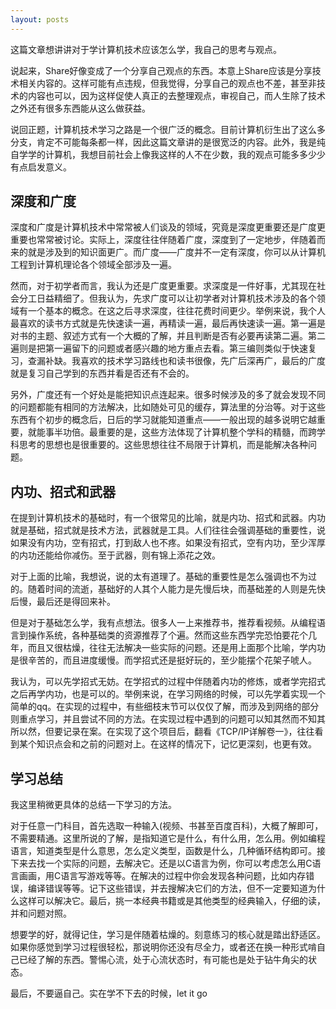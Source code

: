 ```yaml
---
layout: posts
---
```

这篇文章想讲讲对于学计算机技术应该怎么学，我自己的思考与观点。  

说起来，Share好像变成了一个分享自己观点的东西。本意上Share应该是分享技术相关内容的。这样可能有点违规，但我觉得，分享自己的观点也不差，甚至非技术的内容也可以，因为这样促使人真正的去整理观点，审视自己，而人生除了技术之外还有很多东西能从这么做获益。  

说回正题，计算机技术学习之路是一个很广泛的概念。目前计算机衍生出了这么多分支，肯定不可能每条都一样，因此这篇文章讲的是很宽泛的内容。此外，我是纯自学学的计算机，我想目前社会上像我这样的人不在少数，我的观点可能多多少少有点启发意义。  

## 深度和广度
深度和广度是计算机技术中常常被人们谈及的领域，究竟是深度更重要还是广度更重要也常常被讨论。实际上，深度往往伴随着广度，深度到了一定地步，伴随着而来的就是涉及到的知识面更广。而广度——广度并不一定有深度，你可以从计算机工程到计算机理论各个领域全部涉及一遍。  

然而，对于初学者而言，我认为还是广度更重要。求深度是一件好事，尤其现在社会分工日益精细了。但我认为，先求广度可以让初学者对计算机技术涉及的各个领域有一个基本的概念。在这之后寻求深度，往往花费时间更少。举例来说，我个人最喜欢的读书方式就是先快速读一遍，再精读一遍，最后再快速读一遍。第一遍是对书的主题、叙述方式有一个大概的了解，并且判断是否有必要再读第二遍。第二遍则是把第一遍留下的问题或者感兴趣的地方重点去看。第三编则类似于快速复习，查漏补缺。我喜欢的技术学习路线也和读书很像，先广后深再广，最后的广度就是复习自己学到的东西并看是否还有不会的。  

另外，广度还有一个好处是能把知识点连起来。很多时候涉及的多了就会发现不同的问题都能有相同的方法解决，比如随处可见的缓存，算法里的分治等。对于这些东西有个初步的概念后，日后的学习就能知道重点——一般出现的越多说明它越重要，就能事半功倍。最重要的是，这些方法体现了计算机整个学科的精髓，而跨学科思考的思想也是很重要的。这些思想往往不局限于计算机，而是能解决各种问题。  

## 内功、招式和武器
在提到计算机技术的基础时，有一个很常见的比喻，就是内功、招式和武器。内功就是基础，招式就是技术方法，武器就是工具。人们往往会强调基础的重要性，说如果没有内功，空有招式，打到敌人也不疼。如果没有招式，空有内功，至少浑厚的内功还能给你减伤。至于武器，则有锦上添花之效。  

对于上面的比喻，我想说，说的太有道理了。基础的重要性是怎么强调也不为过的。随着时间的流逝，基础好的人其个人能力是先慢后块，而基础差的人则是先快后慢，最后还是得回来补。  

但是对于基础怎么学，我有点想法。很多人一上来推荐书，推荐看视频。从编程语言到操作系统，各种基础类的资源推荐了个遍。然而这些东西学完恐怕要花个几年，而且又很枯燥，往往无法解决一些实际的问题。还是用上面那个比喻，学内功是很辛苦的，而且进度缓慢。而学招式还是挺好玩的，至少能摆个花架子唬人。  

我认为，可以先学招式无妨。在学招式的过程中伴随着内功的修炼，或者学完招式之后再学内功，也是可以的。举例来说，在学习网络的时候，可以先学着实现一个简单的qq。在实现的过程中，有些细枝末节可以仅仅了解，而涉及到网络的部分则重点学习，并且尝试不同的方法。在实现过程中遇到的问题可以知其然而不知其所以然，但要记录在案。在实现了这个项目后，翻看《TCP/IP详解卷一》，往往看到某个知识点会和之前的问题对上。在这样的情况下，记忆更深刻，也更有效。  

## 学习总结
我这里稍微更具体的总结一下学习的方法。  

对于任意一门科目，首先选取一种输入(视频、书甚至百度百科)，大概了解即可，不需要精通。这里所说的了解，是指知道它是什么，有什么用，怎么用。例如编程语言，知道类型是什么意思，怎么定义类型，函数是什么，几种循环结构即可。接下来去找一个实际的问题，去解决它。还是以C语言为例，你可以考虑怎么用C语言画画，用C语言写游戏等等。在解决的过程中你会发现各种问题，比如内存错误，编译错误等等。记下这些错误，并去搜解决它们的方法，但不一定要知道为什么这样可以解决它。最后，挑一本经典书籍或是其他类型的经典输入，仔细的读，并和问题对照。  

想要学的好，就得记住，学习是伴随着枯燥的。刻意练习的核心就是踏出舒适区。如果你感觉到学习过程很轻松，那说明你还没有尽全力，或者还在换一种形式啃自己已经了解的东西。警惕心流，处于心流状态时，有可能也是处于钻牛角尖的状态。  

最后，不要逼自己。实在学不下去的时候，let it go
